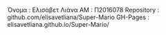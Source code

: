 Όνομα : Ελισάβετ Λιάνα
ΑΜ : Π2016078
Repository : github.com/elisavetliana/Super-Mario
GH-Pages : elisavetliana.github.io/Super-Mario/
